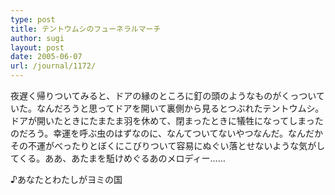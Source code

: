 ```yaml
---
type: post
title: テントウムシのフューネラルマーチ
author: sugi
layout: post
date: 2005-06-07
url: /journal/1172/
---
```

夜遅く帰りついてみると、ドアの縁のところに釘の頭のようなものがくっついていた。なんだろうと思ってドアを開いて裏側から見るとつぶれたテントウムシ。ドアが開いたときにたまたま羽を休めて、閉まったときに犠牲になってしまったのだろう。幸運を呼ぶ虫のはずなのに、なんてついてないやつなんだ。なんだかその不運がべったりとぼくにこびりついて容易にぬぐい落とせないような気がしてくる。ああ、あたまを駈けめぐるあのメロディー……

♪あなたとわたしがヨミの国

